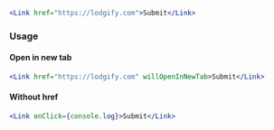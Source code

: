 ```jsx
<Link href="https://lodgify.com">Submit</Link>
```

### Usage

#### Open in new tab

```jsx
<Link href="https://lodgify.com" willOpenInNewTab>Submit</Link>
```

#### Without href

```jsx
<Link onClick={console.log}>Submit</Link>
```
